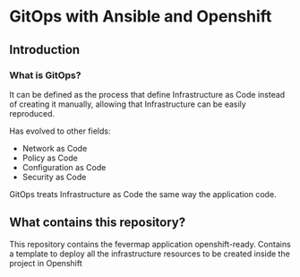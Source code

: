 # GitOps with Ansible and Openshift

## Introduction

### What is GitOps?

It can be defined as the process that define Infrastructure as Code instead of creating it manually, allowing that Infrastructure can be easily reproduced.

Has evolved to other fields:
* Network as Code
* Policy as Code
* Configuration as Code
* Security as Code

GitOps treats Infrastructure as Code the same way the application code.

## What contains this repository?

This repository contains the fevermap application openshift-ready. Contains a template to deploy all the infrastructure resources to be created inside the project in Openshift

